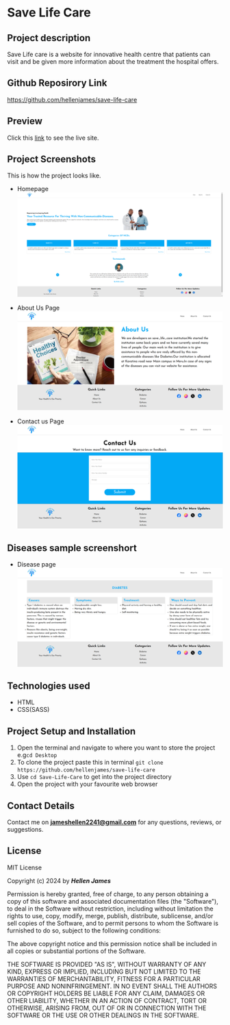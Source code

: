 # Save Life Care

## Project description

Save Life care is a website for innovative health centre that patients can visit and be given more information about the treatment the hospital offers.
  
## Github Reposirory Link
 https://github.com/hellenjames/save-life-care

## Preview
Click this [link](https://hellenjames.github.io/save-life-care/) to see the live site.

## Project Screenshots
This is how the project looks like.
- Homepage
![Home Page ](./images/homepage.png)

- About Us Page
![Abou Us Page ](./images/about.png)

- Contact us Page
![Abou Us Page ](./images/contact.png)

## Diseases sample screenshort

- Disease page
![Abou Us Page ](./images/disease.png)


## Technologies used
- HTML
- CSS(SASS)
  
## Project Setup and Installation 
1. Open the terminal and navigate to where you want to store the project e.g`cd Desktop`
2. To clone the project paste this in terminal `git clone https://github.com/hellenjames/save-life-care`
3. Use `cd Save-Life-Care` to get into the project directory
4. Open the project with your favourite web browser

## Contact Details
Contact me on **jameshellen2241@gmail.com** for any questions, reviews, or suggestions.

## License
MIT License

Copyright (c) 2024 by ***Hellen James***

Permission is hereby granted, free of charge, to any person obtaining a copy
of this software and associated documentation files (the "Software"), to deal
in the Software without restriction, including without limitation the rights
to use, copy, modify, merge, publish, distribute, sublicense, and/or sell
copies of the Software, and to permit persons to whom the Software is
furnished to do so, subject to the following conditions:

The above copyright notice and this permission notice shall be included in all
copies or substantial portions of the Software.

THE SOFTWARE IS PROVIDED "AS IS", WITHOUT WARRANTY OF ANY KIND, EXPRESS OR
IMPLIED, INCLUDING BUT NOT LIMITED TO THE WARRANTIES OF MERCHANTABILITY,
FITNESS FOR A PARTICULAR PURPOSE AND NONINFRINGEMENT. IN NO EVENT SHALL THE
AUTHORS OR COPYRIGHT HOLDERS BE LIABLE FOR ANY CLAIM, DAMAGES OR OTHER
LIABILITY, WHETHER IN AN ACTION OF CONTRACT, TORT OR OTHERWISE, ARISING FROM,
OUT OF OR IN CONNECTION WITH THE SOFTWARE OR THE USE OR OTHER DEALINGS IN THE
SOFTWARE.


